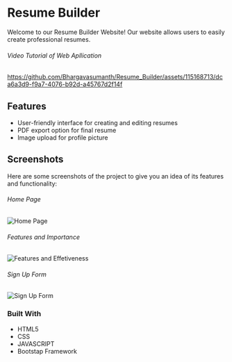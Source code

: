 # Resume Builder
Welcome to our Resume Builder Website! Our website allows users to easily create professional resumes.

###### Video Tutorial of Web Apllication 
https://github.com/Bhargavasumanth/Resume_Builder/assets/115168713/dca6a3d9-f9a7-4076-b92d-a45767d2f14f

## Features
- User-friendly interface for creating and editing resumes
- PDF export option for final resume
- Image upload for profile picture

## Screenshots
Here are some screenshots of the project to give you an idea of its features and functionality:

###### Home Page
![Home Page](https://github.com/Bhargavasumanth/Resume_Builder/assets/115168713/434d729d-83c7-4ba1-97ab-056b07341c66)

###### Features and Importance
![Features and Effetiveness](https://github.com/Bhargavasumanth/Resume_Builder/assets/115168713/d180aa45-e9e2-415b-9fdb-5032a6425d5d)

###### Sign Up Form
![Sign Up Form](https://github.com/Bhargavasumanth/Resume_Builder/assets/115168713/001f8617-03c7-47e2-8ffe-0dd1be1b9718)

### Built With
- HTML5
- CSS
- JAVASCRIPT
- Bootstap Framework

